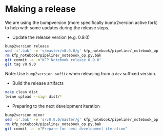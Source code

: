 <!--
{% comment %}
Copyright 2018-2020 IBM Corporation

Licensed under the Apache License, Version 2.0 (the "License");
you may not use this file except in compliance with the License.
You may obtain a copy of the License at

http://www.apache.org/licenses/LICENSE-2.0

Unless required by applicable law or agreed to in writing, software
distributed under the License is distributed on an "AS IS" BASIS,
WITHOUT WARRANTIES OR CONDITIONS OF ANY KIND, either express or implied.
See the License for the specific language governing permissions and
limitations under the License.
{% endcomment %}
-->

# Making a release

We are using the bumpversion (more specifically bump2version active fork) to help with
some updates during the release steps.

* Update the release version (e.g. 0.9.0)

```bash
bump2version release
sed -i'.bak' -e 's/master/v0.9.0/g' kfp_notebook/pipeline/_notebook_op.py
rm kfp_notebook/pipeline/_notebook_op.py.bak
git commit -a -m"KFP Notebook release 0.9.0"
git tag v0.9.0
```

Note: Use `bump2version suffix` when releasing from a `dev` suffixed version.

* Build the release artifacts

```bash
make clean dist
twine upload --sign dist/*
```

* Preparing to the next development iteration

```bash
bump2version minor
sed -i'.bak' -e 's/v0.9.0/master/g' kfp_notebook/pipeline/_notebook_op.py
rm kfp_notebook/pipeline/_notebook_op.py.bak
git commit -a -m"Prepare for next development iteration"
```
